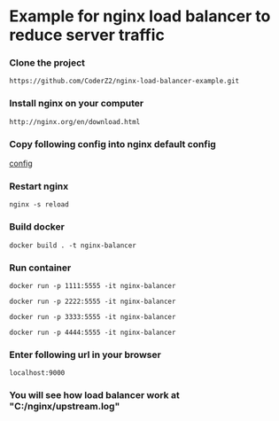 # Example for nginx load balancer to reduce server traffic

### Clone the project

```
https://github.com/CoderZ2/nginx-load-balancer-example.git
```

### Install nginx on your computer

```
http://nginx.org/en/download.html
```

### Copy following config into nginx default config

[config](https://github.com/CoderZ2/nginx-load-balancer-example/blob/main/nginx.conf)

### Restart nginx

```
nginx -s reload
```

### Build docker

```
docker build . -t nginx-balancer
```

### Run container

```
docker run -p 1111:5555 -it nginx-balancer
```
```
docker run -p 2222:5555 -it nginx-balancer
```
```
docker run -p 3333:5555 -it nginx-balancer
```
```
docker run -p 4444:5555 -it nginx-balancer
```
### Enter following url in your browser

```
localhost:9000
```
### You will see how load balancer work at "C:/nginx/upstream.log"

